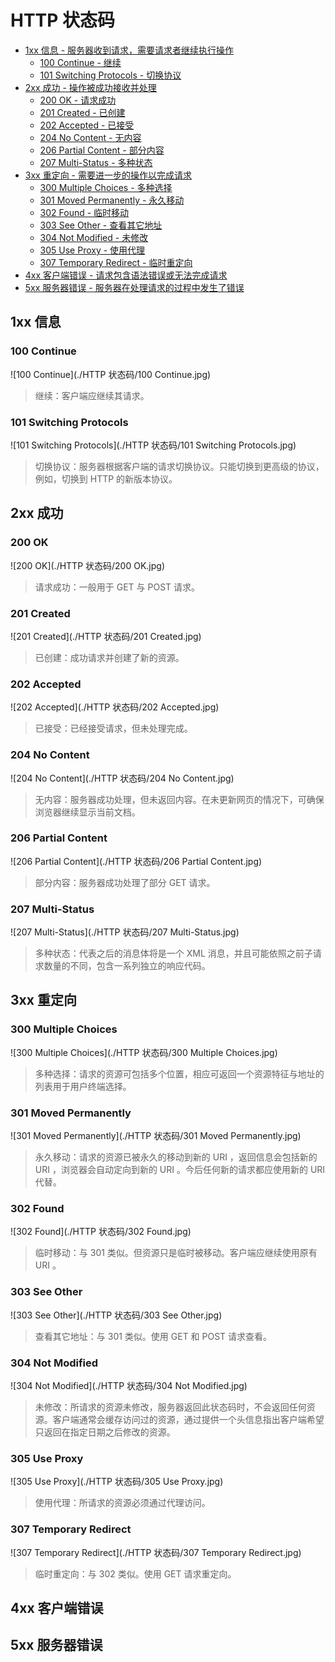 # HTTP 状态码

* [1xx 信息 - 服务器收到请求，需要请求者继续执行操作](#1xx-信息)
  * [100 Continue - 继续](#100-continue)
  * [101 Switching Protocols - 切换协议](#101-switching-protocols)
* [2xx 成功 - 操作被成功接收并处理](#2xx-成功)
  * [200 OK - 请求成功](#200-ok)
  * [201 Created - 已创建](#201-created)
  * [202 Accepted - 已接受](#202-accepted)
  * [204 No Content - 无内容](#204-no-content)
  * [206 Partial Content - 部分内容](#206-partial-content)
  * [207 Multi-Status - 多种状态](#207-multi-status)
* [3xx 重定向 - 需要进一步的操作以完成请求](#3xx-重定向)
  * [300 Multiple Choices - 多种选择](#300-multiple-choices)
  * [301 Moved Permanently - 永久移动](#301-moved-permanently)
  * [302 Found - 临时移动](#302-found)
  * [303 See Other - 查看其它地址](#303-see-other)
  * [304 Not Modified - 未修改](#304-not-modified)
  * [305 Use Proxy - 使用代理](#305-use-proxy)
  * [307 Temporary Redirect - 临时重定向](#307-temporary-redirect)
* [4xx 客户端错误 - 请求包含语法错误或无法完成请求](#4xx-客户端错误)
* [5xx 服务器错误 - 服务器在处理请求的过程中发生了错误](#5xx-服务器错误)

## 1xx 信息

### 100 Continue

![100 Continue](./HTTP 状态码/100 Continue.jpg)

> 继续：客户端应继续其请求。

### 101 Switching Protocols

![101 Switching Protocols](./HTTP 状态码/101 Switching Protocols.jpg)

> 切换协议：服务器根据客户端的请求切换协议。只能切换到更高级的协议，例如，切换到 HTTP 的新版本协议。

## 2xx 成功

### 200 OK

![200 OK](./HTTP 状态码/200 OK.jpg)

> 请求成功：一般用于 GET 与 POST 请求。

### 201 Created

![201 Created](./HTTP 状态码/201 Created.jpg)

> 已创建：成功请求并创建了新的资源。

### 202 Accepted

![202 Accepted](./HTTP 状态码/202 Accepted.jpg)

> 已接受：已经接受请求，但未处理完成。

### 204 No Content

![204 No Content](./HTTP 状态码/204 No Content.jpg)

> 无内容：服务器成功处理，但未返回内容。在未更新网页的情况下，可确保浏览器继续显示当前文档。

### 206 Partial Content

![206 Partial Content](./HTTP 状态码/206 Partial Content.jpg)

> 部分内容：服务器成功处理了部分 GET 请求。

### 207 Multi-Status

![207 Multi-Status](./HTTP 状态码/207 Multi-Status.jpg)

> 多种状态：代表之后的消息体将是一个 XML 消息，并且可能依照之前子请求数量的不同，包含一系列独立的响应代码。

## 3xx 重定向

### 300 Multiple Choices

![300 Multiple Choices](./HTTP 状态码/300 Multiple Choices.jpg)

> 多种选择：请求的资源可包括多个位置，相应可返回一个资源特征与地址的列表用于用户终端选择。

### 301 Moved Permanently

![301 Moved Permanently](./HTTP 状态码/301 Moved Permanently.jpg)

> 永久移动：请求的资源已被永久的移动到新的 URI ，返回信息会包括新的 URI ，浏览器会自动定向到新的 URI 。今后任何新的请求都应使用新的 URI 代替。

### 302 Found

![302 Found](./HTTP 状态码/302 Found.jpg)

> 临时移动：与 301 类似。但资源只是临时被移动。客户端应继续使用原有 URI 。

### 303 See Other

![303 See Other](./HTTP 状态码/303 See Other.jpg)

> 查看其它地址：与 301 类似。使用 GET 和 POST 请求查看。

### 304 Not Modified

![304 Not Modified](./HTTP 状态码/304 Not Modified.jpg)

> 未修改：所请求的资源未修改，服务器返回此状态码时，不会返回任何资源。客户端通常会缓存访问过的资源，通过提供一个头信息指出客户端希望只返回在指定日期之后修改的资源。

### 305 Use Proxy

![305 Use Proxy](./HTTP 状态码/305 Use Proxy.jpg)

> 使用代理：所请求的资源必须通过代理访问。

### 307 Temporary Redirect

![307 Temporary Redirect](./HTTP 状态码/307 Temporary Redirect.jpg)

> 临时重定向：与 302 类似。使用 GET 请求重定向。

## 4xx 客户端错误



## 5xx 服务器错误